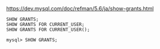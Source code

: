 
https://dev.mysql.com/doc/refman/5.6/ja/show-grants.html

```
SHOW GRANTS;
SHOW GRANTS FOR CURRENT_USER;
SHOW GRANTS FOR CURRENT_USER();
```

```mysql
mysql> SHOW GRANTS;
```
